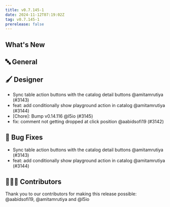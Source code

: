```yaml
---
title: v0.7.145-1
date: 2024-11-12T07:19:02Z
tag: v0.7.145-1
prerelease: false
---
```


## What's New
## 🔤 General
## 🖌️ Designer

- Sync table action buttons with the catalog detail buttons @amitamrutiya (#3143)
- feat: add conditionally show playground action in catalog @amitamrutiya (#3144)
- [Chore]: Bump v0.14.116 @l5io (#3145)
- fix: comment not getting dropped at click position @aabidsofi19 (#3142)

## 🐛 Bug Fixes

- Sync table action buttons with the catalog detail buttons @amitamrutiya (#3143)
- feat: add conditionally show playground action in catalog @amitamrutiya (#3144)

## 👨🏽‍💻 Contributors

Thank you to our contributors for making this release possible:
@aabidsofi19, @amitamrutiya and @l5io

